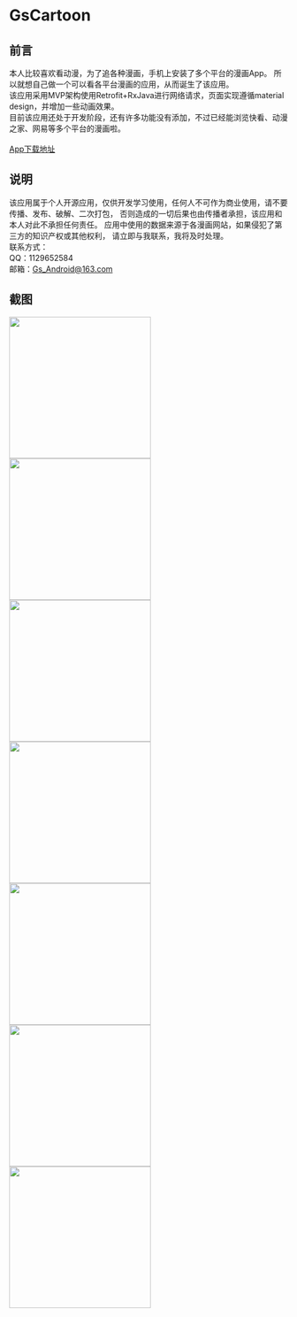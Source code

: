 # GsCartoon
## 前言
本人比较喜欢看动漫，为了追各种漫画，手机上安装了多个平台的漫画App。
所以就想自己做一个可以看各平台漫画的应用，从而诞生了该应用。<br/>
该应用采用MVP架构使用Retrofit+RxJava进行网络请求，页面实现遵循material design，并增加一些动画效果。<br/>
目前该应用还处于开发阶段，还有许多功能没有添加，不过已经能浏览快看、动漫之家、网易等多个平台的漫画啦。<br/><br/>
[App下载地址](https://fir.im/GsCartoon)
## 说明
该应用属于个人开源应用，仅供开发学习使用，任何人不可作为商业使用，请不要传播、发布、破解、二次打包，
否则造成的一切后果也由传播者承担，该应用和本人对此不承担任何责任。
应用中使用的数据来源于各漫画网站，如果侵犯了第三方的知识产权或其他权利，
请立即与我联系，我将及时处理。<br/>
联系方式： <br/>
QQ：1129652584 <br/>
邮箱：Gs_Android@163.com
## 截图
<img src="https://github.com/GsBu/GsCartoon/blob/master/Screenshots/4.jpg" width=256/>
<img src="https://github.com/GsBu/GsCartoon/blob/master/Screenshots/5.jpg" width=256/>
<img src="https://github.com/GsBu/GsCartoon/blob/master/Screenshots/6.jpg" width=256/>
<img src="https://github.com/GsBu/GsCartoon/blob/master/Screenshots/1.jpg" width=256/>
<img src="https://github.com/GsBu/GsCartoon/blob/master/Screenshots/7.jpg" width=256/>
<img src="https://github.com/GsBu/GsCartoon/blob/master/Screenshots/2.jpg" width=256/>
<img src="https://github.com/GsBu/GsCartoon/blob/master/Screenshots/3.jpg" width=256/>

